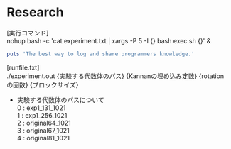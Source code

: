 # Research
[実行コマンド]  
 nohup bash -c 'cat experiment.txt | xargs -P 5 -I {} bash exec.sh {}' &   
 ```ruby:qiita.rb
puts 'The best way to log and share programmers knowledge.'
```
  
[runfile.txt]  
./experiment.out {実験する代数体のパス} {Kannanの埋め込み定数} {rotation の回数} {ブロックサイズ}  
* 実験する代数体のパスについて  
0 : exp1_131_1021  
1 : exp1_256_1021  
2 : original64_1021  
3 : original67_1021  
4 : original81_1021
